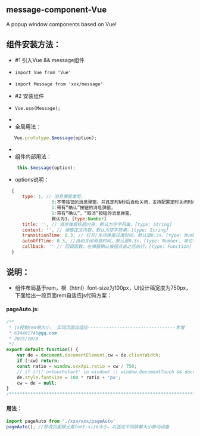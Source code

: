 ## message-component-Vue
A popup window components based on Vue!

## 组件安装方法：
 *   #1 引入Vue && message组件
 *     import Vue from 'Vue' 
 *     import Message from 'xxx/message'
 *   #2 安装组件
 *     Vue.use(Message);
 * 
 * 全局用法：
 ```js
    Vue.prototype.$message(option);
 ```
 * 
 * 组件内部用法：
 ```js
     this.$message(option);
```
 * options说明：
 ```js
   {
       type: 1, // 消息弹窗类型，
                  0:不带按钮的消息弹窗，并且定时N秒后自动关闭，支持配置定时关闭时间
                  1:带有“确认”按钮的消息弹窗，
                  2:带有“确认”，“取消”按钮的消息弹窗，
                  默认为1，[type:Number]
       title: '', // 消息弹窗标题内容，默认为空字符串，[type: String]
       content: '', // 弹窗正文内容，默认为空字符串，[type: String]
       transitionTime: 0.3, // 打开/关闭弹窗过渡时间，默认是0.3s，[type: Number, 单位:s]
       autoOffTime: 0.3, //自动关闭消息时间，默认是0.3s，[type: Number, 单位:s]
       callback: '' // 回调函数，在弹窗确认按钮点击之后执行，[type: Function]
   }
``` 
## 说明：
- 组件布局基于rem，根（html）font-size为100px，UI设计稿宽度为750px，下面给出一段页面rem自适应js代码方案：
#### pageAuto.js:
```js
/**
 * js控制rem根大小， 实现页面自适应---------------------------------李增
 * 634401745@qq.com
 * 2015/10/8
 */
export default function() {
    var de = document.documentElement,cw = de.clientWidth;
    if (!cw) return;
    const ratio = window.sxxApi.ratio = cw / 750;
    // if (!(('ontouchstart' in window) || window.DocumentTouch && document instanceof DocumentTouch)) cw = 450;
    de.style.fontSize = 100 * ratio + 'px';
    cw = de = null;
}
/******************************************************************************************/
```
#### 用法：
```js
import pageAuto from './xxx/xxx/pageAuto'
pageAuto();	//修改页面根元素font-size大小，以适应不同屏幕大小移动设备
```
